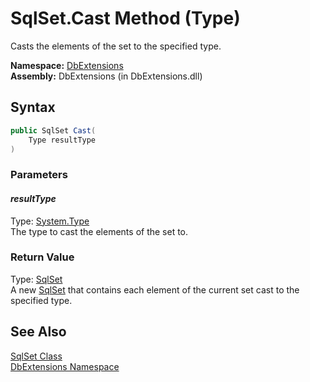 SqlSet.Cast Method (Type)
=========================
Casts the elements of the set to the specified type.

**Namespace:** [DbExtensions][1]  
**Assembly:** DbExtensions (in DbExtensions.dll)

Syntax
------

```csharp
public SqlSet Cast(
	Type resultType
)
```

### Parameters

#### *resultType*
Type: [System.Type][2]  
The type to cast the elements of the set to.

### Return Value
Type: [SqlSet][3]  
A new [SqlSet][3] that contains each element of the current set cast to the specified type.

See Also
--------
[SqlSet Class][3]  
[DbExtensions Namespace][1]  

[1]: ../README.md
[2]: http://msdn.microsoft.com/en-us/library/42892f65
[3]: README.md